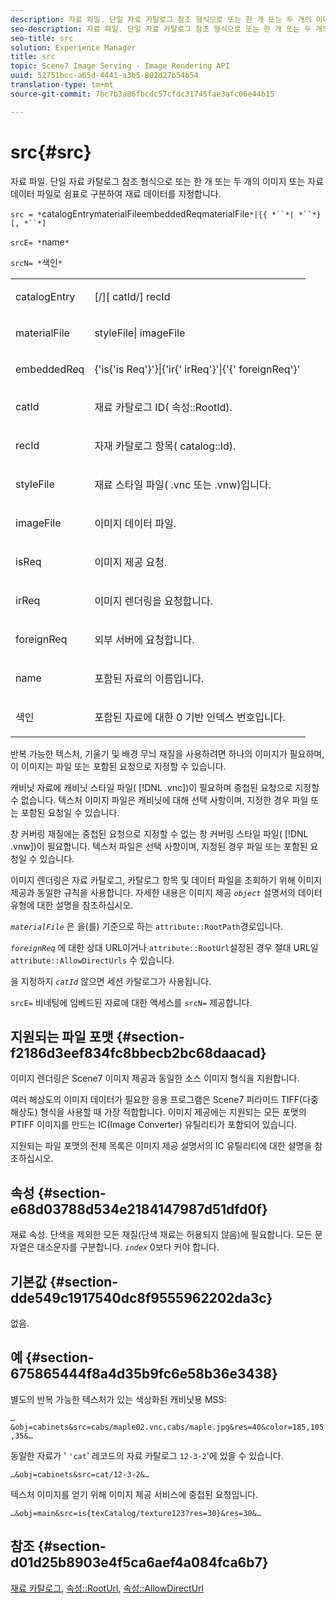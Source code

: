 ```yaml
---
description: 자료 파일. 단일 자료 카탈로그 참조 형식으로 또는 한 개 또는 두 개의 이미지 또는 자료 데이터 파일로 쉼표로 구분하여 재료 데이터를 지정합니다.
seo-description: 자료 파일. 단일 자료 카탈로그 참조 형식으로 또는 한 개 또는 두 개의 이미지 또는 자료 데이터 파일로 쉼표로 구분하여 재료 데이터를 지정합니다.
seo-title: src
solution: Experience Manager
title: src
topic: Scene7 Image Serving - Image Rendering API
uuid: 52751bcc-a65d-4441-a3b5-802d27b54b54
translation-type: tm+mt
source-git-commit: 7bc7b3a86fbcdc57cfdc31745fae3afc06e44b15

---
```



# src{#src}

자료 파일. 단일 자료 카탈로그 참조 형식으로 또는 한 개 또는 두 개의 이미지 또는 자료 데이터 파일로 쉼표로 구분하여 재료 데이터를 지정합니다.

`src = *`catalogEntrymaterialFileembeddedReqmaterialFile`*|{{ *``*| *``*}[, *``*]`

`srcE= *`name`*`

`srcN= *`색인`*`

<table id="simpletable_A64C4F084C0A4DDCA45A921D4BD7AAEA"> 
 <tr class="strow"> 
  <td class="stentry"> <p><span class="varname"> catalogEntry</span> </p></td> 
  <td class="stentry"> <p><span class="codeph">[/][<span class="varname"> catId</span>/]<span class="varname"> recId</span></span> </p></td> 
 </tr> 
 <tr class="strow"> 
  <td class="stentry"> <span class="varname"> materialFile</span> </td> 
  <td class="stentry"> <p><span class="codeph"> <span class="varname"> styleFile</span>|<span class="varname"> imageFile</span></span> </p> </td> 
 </tr> 
 <tr class="strow"> 
  <td class="stentry"> <p><span class="varname"> embeddedReq</span> </p> </td> 
  <td class="stentry"> <p><span class="codeph">{'is{'is<span class="varname"> Req</span>'}'}|{'ir{'<span class="varname"> irReq</span>'}'|{'{'<span class="varname"> foreignReq</span>'}'</span> </p></td> 
 </tr> 
 <tr class="strow"> 
  <td class="stentry"> <p><span class="varname"> catId</span> </p></td> 
  <td class="stentry"> <p>재료 카탈로그 ID(<span class="codeph"> 속성::RootId</span>). </p></td> 
 </tr> 
 <tr class="strow"> 
  <td class="stentry"> <p><span class="varname"> recId</span> </p></td> 
  <td class="stentry"> <p>자재 카탈로그 항목(<span class="codeph"> catalog::Id</span>). </p></td> 
 </tr> 
 <tr class="strow"> 
  <td class="stentry"> <p><span class="varname"> styleFile</span> </p></td> 
  <td class="stentry"> <p>재료 스타일 파일(<span class="filepath"> .vnc</span> 또는 <span class="filepath"> .vnw</span>)입니다. </p></td> 
 </tr> 
 <tr class="strow"> 
  <td class="stentry"> <p><span class="varname"> imageFile</span> </p></td> 
  <td class="stentry"> <p>이미지 데이터 파일. </p></td> 
 </tr> 
 <tr class="strow"> 
  <td class="stentry"> <p><span class="varname"> isReq</span> </p></td> 
  <td class="stentry"> <p>이미지 제공 요청. </p></td> 
 </tr> 
 <tr class="strow"> 
  <td class="stentry"> <p><span class="varname"> irReq</span> </p></td> 
  <td class="stentry"> <p>이미지 렌더링을 요청합니다. </p></td> 
 </tr> 
 <tr class="strow"> 
  <td class="stentry"> <p><span class="varname"> foreignReq</span> </p></td> 
  <td class="stentry"> <p>외부 서버에 요청합니다. </p></td> 
 </tr> 
 <tr class="strow"> 
  <td class="stentry"> <p><span class="varname"> name</span> </p></td> 
  <td class="stentry"> <p>포함된 자료의 이름입니다. </p></td> 
 </tr> 
 <tr class="strow"> 
  <td class="stentry"> <p><span class="varname"> 색인</span> </p></td> 
  <td class="stentry"> <p>포함된 자료에 대한 0 기반 인덱스 번호입니다. </p></td> 
 </tr> 
</table>

반복 가능한 텍스처, 기울기 및 배경 무늬 재질을 사용하려면 하나의 이미지가 필요하며, 이 이미지는 파일 또는 포함된 요청으로 지정할 수 있습니다.

캐비닛 자료에 캐비닛 스타일 파일( [!DNL .vnc])이 필요하며 중첩된 요청으로 지정할 수 없습니다. 텍스처 이미지 파일은 캐비닛에 대해 선택 사항이며, 지정한 경우 파일 또는 포함된 요청일 수 있습니다.

창 커버링 재질에는 중첩된 요청으로 지정할 수 없는 창 커버링 스타일 파일( [!DNL .vnw])이 필요합니다. 텍스처 파일은 선택 사항이며, 지정된 경우 파일 또는 포함된 요청일 수 있습니다.

이미지 렌더링은 자료 카탈로그, 카탈로그 항목 및 데이터 파일을 조회하기 위해 이미지 제공과 동일한 규칙을 사용합니다. 자세한 내용은 이미지 제공 *`object`* 설명서의 데이터 유형에 대한 설명을 참조하십시오.

*`materialFile`* 은 을(를) 기준으로 하는 `attribute::RootPath`경로입니다.

*`foreignReq`* 에 대한 상대 URL이거나 `attribute::RootUrl`설정된 경우 절대 URL일 `attribute::AllowDirectUrls` 수 있습니다.

을 지정하지 *`catId`* 않으면 세션 카탈로그가 사용됩니다.

`srcE=` 비네팅에 임베드된 자료에 대한 액세스를 `srcN=` 제공합니다.

## 지원되는 파일 포맷 {#section-f2186d3eef834fc8bbecb2bc68daacad}

이미지 렌더링은 Scene7 이미지 제공과 동일한 소스 이미지 형식을 지원합니다.

여러 해상도의 이미지 데이터가 필요한 응용 프로그램은 Scene7 피라미드 TIFF(다중 해상도) 형식을 사용할 때 가장 적합합니다. 이미지 제공에는 지원되는 모든 포맷의 PTIFF 이미지를 만드는 IC(Image Converter) 유틸리티가 포함되어 있습니다.

지원되는 파일 포맷의 전체 목록은 이미지 제공 설명서의 IC 유틸리티에 대한 설명을 참조하십시오.

## 속성 {#section-e68d03788d534e2184147987d51dfd0f}

재료 속성. 단색을 제외한 모든 재질(단색 재료는 허용되지 않음)에 필요합니다. 모든 문자열은 대소문자를 구분합니다. *`index`* 0보다 커야 합니다.

## 기본값 {#section-dde549c1917540dc8f9555962202da3c}

없음.

## 예 {#section-675865444f8a4d35b9fc6e58b36e3438}

별도의 반복 가능한 텍스처가 있는 색상화된 캐비닛용 MSS:

`…&obj=cabinets&src=cabs/maple02.vnc,cabs/maple.jpg&res=40&color=185,105,35&…`

동일한 자료가 &#39; `'cat`&#39; 레코드의 자료 카탈로그 `12-3-2`&#39;에 있을 수 있습니다.

`…&obj=cabinets&src=cat/12-3-2&…`

텍스처 이미지를 얻기 위해 이미지 제공 서비스에 중첩된 요청입니다.

`…&obj=main&src=is{texCatalog/texture123?res=30}&res=30&…`

## 참조 {#section-d01d25b8903e4f5ca6aef4a084fca6b7}

[재료 카탈로그](../../../../../ir-api/http-protocol/image-rendering-api-ref/c-ir-http-protocol-ref/c-ir-http-protocol-syntax-and-features/c-ir-http-material-catalogs/c-ir-http-material-catalogs.md#concept-772742c1688f420a88a56f5136ad1db2), [속성::RootUrl](../../../../../ir-api/material-cat/image-rendering-api-ref/c-ir-material-catalog/c-ir-attributes-reference/r-ir-rooturl.md#reference-b8d706a573814802bd6794223cc78402), [속성::AllowDirectUrl](../../../../../ir-api/material-cat/image-rendering-api-ref/c-ir-material-catalog/c-ir-attributes-reference/r-ir-allowdirecturls.md#reference-02000c0f3c494292bad8425d06268882)
